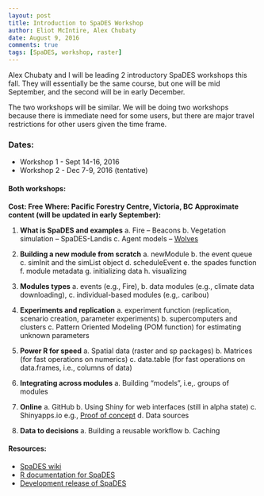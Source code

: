 ```yaml
---
layout: post
title: Introduction to SpaDES Workshop
author: Eliot McIntire, Alex Chubaty
date: August 9, 2016
comments: true
tags: [SpaDES, workshop, raster]
---
```


Alex Chubaty and I will be leading 2 introductory SpaDES workshops this fall. They will essentially be the same course, but one will be mid September, and the second will be in early December. 

The two workshops will be similar. We will be doing two workshops because there is immediate need for some users, but there are major travel restrictions for other users given the time frame.

### Dates: 

- Workshop 1 - Sept 14-16, 2016
- Workshop 2 - Dec 7-9, 2016 (tentative)

#### Both workshops:

**Cost: Free**
**Where: Pacific Forestry Centre, Victoria, BC**
**Approximate content (will be updated in early September):**

1.	**What is SpaDES and examples**
    a.	Fire – Beacons
    b.	Vegetation simulation – SpaDES-Landis
    c.	Agent models – [Wolves](http://htmlpreview.github.io/?https://github.com/PredictiveEcology/SpaDES-modules/blob/master/modules/wolfAlps/wolfAlps.html) 

2.	**Building a new module from scratch**
    a.	newModule 
    b.	the event queue
    c.	simInit and the simList object
    d.	scheduleEvent
    e.	the spades function
    f.	module metadata
    g.	initializing data
    h.	visualizing

3.	**Modules types**
    a. events (e.g., Fire), 
    b. data modules (e.g., climate data downloading), 
    c. individual-based modules (e.g,. caribou)

4.	**Experiments and replication**
    a.	experiment function (replication, scenario creation, parameter experiments)
    b.	supercomputers and clusters
    c.	Pattern Oriented Modeling (POM function) for estimating unknown parameters

5.	**Power R for speed**
    a.	Spatial data (raster and sp packages)
    b.	Matrices  (for fast operations on numerics)
    c.	data.table (for fast operations on data.frames, i.e., columns of data) 

6.	**Integrating across modules**
    a.	Building “models”, i.e,. groups of modules

7.	**Online**
    a.	GitHub
    b.	Using Shiny for web interfaces (still in alpha state)
    c.	Shinyapps.io e.g., [Proof of concept](https://spades.shinyapps.io/ForestChange_ProofOfConcept/)
    d.	Data sources

8.	**Data to decisions**
    a.	Building a reusable workflow
    b.	Caching
    
#### Resources:

- [SpaDES wiki](https://github.com/PredictiveEcology/SpaDES/wiki)
- [R documentation for SpaDES](http://www.rdocumentation.org/packages/SpaDES/versions/1.2.0)
- [Development release of SpaDES](https://github.com/PredictiveEcology/SpaDES/tree/development)
